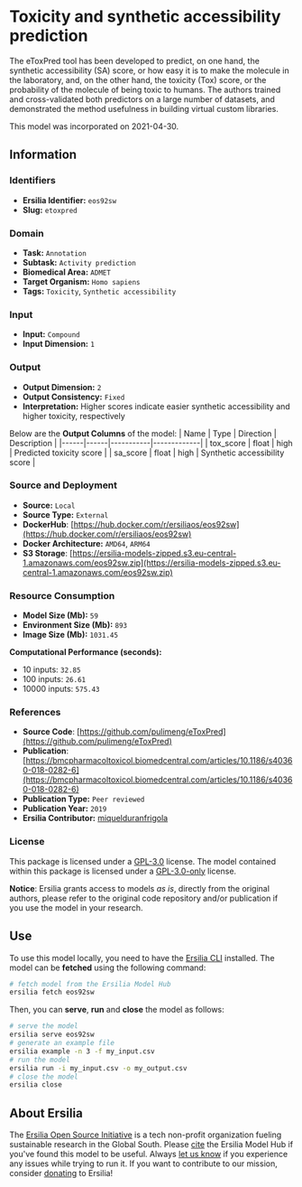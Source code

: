 # Toxicity and synthetic accessibility prediction

The eToxPred tool has been developed to predict, on one hand, the synthetic accessibility (SA) score, or how easy it is to make the molecule in the laboratory, and, on the other hand, the toxicity (Tox) score, or the probability of the molecule of being toxic to humans. The authors trained and cross-validated both predictors on a large number of datasets, and demonstrated the method usefulness in building virtual custom libraries.

This model was incorporated on 2021-04-30.

## Information
### Identifiers
- **Ersilia Identifier:** `eos92sw`
- **Slug:** `etoxpred`

### Domain
- **Task:** `Annotation`
- **Subtask:** `Activity prediction`
- **Biomedical Area:** `ADMET`
- **Target Organism:** `Homo sapiens`
- **Tags:** `Toxicity`, `Synthetic accessibility`

### Input
- **Input:** `Compound`
- **Input Dimension:** `1`

### Output
- **Output Dimension:** `2`
- **Output Consistency:** `Fixed`
- **Interpretation:** Higher scores indicate easier synthetic accessibility and higher toxicity, respectively

Below are the **Output Columns** of the model:
| Name | Type | Direction | Description |
|------|------|-----------|-------------|
| tox_score | float | high | Predicted toxicity score |
| sa_score | float | high | Synthetic accessibility score |


### Source and Deployment
- **Source:** `Local`
- **Source Type:** `External`
- **DockerHub**: [https://hub.docker.com/r/ersiliaos/eos92sw](https://hub.docker.com/r/ersiliaos/eos92sw)
- **Docker Architecture:** `AMD64`, `ARM64`
- **S3 Storage**: [https://ersilia-models-zipped.s3.eu-central-1.amazonaws.com/eos92sw.zip](https://ersilia-models-zipped.s3.eu-central-1.amazonaws.com/eos92sw.zip)

### Resource Consumption
- **Model Size (Mb):** `59`
- **Environment Size (Mb):** `893`
- **Image Size (Mb):** `1031.45`

**Computational Performance (seconds):**
- 10 inputs: `32.85`
- 100 inputs: `26.61`
- 10000 inputs: `575.43`

### References
- **Source Code**: [https://github.com/pulimeng/eToxPred](https://github.com/pulimeng/eToxPred)
- **Publication**: [https://bmcpharmacoltoxicol.biomedcentral.com/articles/10.1186/s40360-018-0282-6](https://bmcpharmacoltoxicol.biomedcentral.com/articles/10.1186/s40360-018-0282-6)
- **Publication Type:** `Peer reviewed`
- **Publication Year:** `2019`
- **Ersilia Contributor:** [miquelduranfrigola](https://github.com/miquelduranfrigola)

### License
This package is licensed under a [GPL-3.0](https://github.com/ersilia-os/ersilia/blob/master/LICENSE) license. The model contained within this package is licensed under a [GPL-3.0-only](LICENSE) license.

**Notice**: Ersilia grants access to models _as is_, directly from the original authors, please refer to the original code repository and/or publication if you use the model in your research.


## Use
To use this model locally, you need to have the [Ersilia CLI](https://github.com/ersilia-os/ersilia) installed.
The model can be **fetched** using the following command:
```bash
# fetch model from the Ersilia Model Hub
ersilia fetch eos92sw
```
Then, you can **serve**, **run** and **close** the model as follows:
```bash
# serve the model
ersilia serve eos92sw
# generate an example file
ersilia example -n 3 -f my_input.csv
# run the model
ersilia run -i my_input.csv -o my_output.csv
# close the model
ersilia close
```

## About Ersilia
The [Ersilia Open Source Initiative](https://ersilia.io) is a tech non-profit organization fueling sustainable research in the Global South.
Please [cite](https://github.com/ersilia-os/ersilia/blob/master/CITATION.cff) the Ersilia Model Hub if you've found this model to be useful. Always [let us know](https://github.com/ersilia-os/ersilia/issues) if you experience any issues while trying to run it.
If you want to contribute to our mission, consider [donating](https://www.ersilia.io/donate) to Ersilia!
